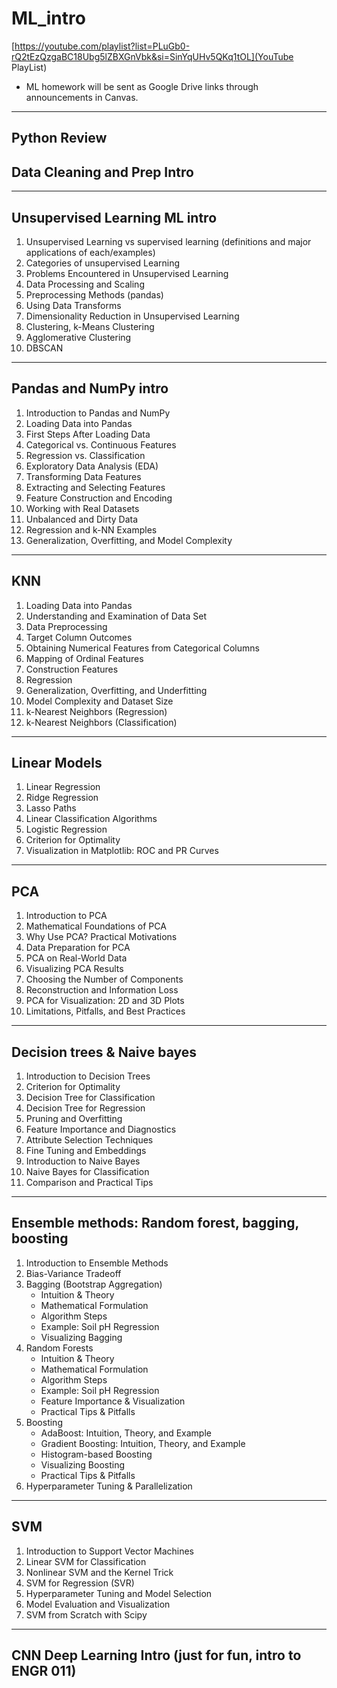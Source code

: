 # ML_intro
[https://youtube.com/playlist?list=PLuGb0-rQ2tEzQzgaBC18Ubg5lZBXGnVbk&si=SinYqUHv5QKq1tOL](YouTube PlayList)
  
* ML homework will be sent as Google Drive links through announcements in Canvas.
----------------------------------------------------------------------
Python Review
----------------------------------------------------------------------
Data Cleaning and Prep Intro
----------------------------------------------------------------------
----------------------------------------------------------------------
Unsupervised Learning ML intro 
----------------------------------------------------------------------
1. Unsupervised Learning vs supervised learning (definitions and major applications of each/examples)
2. Categories of unsupervised Learning
3. Problems Encountered in Unsupervised Learning
4. Data Processing and Scaling
5. Preprocessing Methods (pandas)
6. Using Data Transforms
7. Dimensionality Reduction in Unsupervised Learning
8. Clustering, k-Means Clustering
9. Agglomerative Clustering
10. DBSCAN

----------------------------------------------------------------------
Pandas and NumPy intro
----------------------------------------------------------------------
1. Introduction to Pandas and NumPy
2. Loading Data into Pandas
3. First Steps After Loading Data
4. Categorical vs. Continuous Features
5. Regression vs. Classification
6. Exploratory Data Analysis (EDA)
7. Transforming Data Features
8. Extracting and Selecting Features
9. Feature Construction and Encoding
10. Working with Real Datasets
11. Unbalanced and Dirty Data
12. Regression and k-NN Examples
13. Generalization, Overfitting, and Model Complexity

----------------------------------------------------------------------
KNN
----------------------------------------------------------------------
1. Loading Data into Pandas
2. Understanding and Examination of Data Set
3. Data Preprocessing
4. Target Column Outcomes
5. Obtaining Numerical Features from Categorical Columns
6. Mapping of Ordinal Features
7. Construction Features
8. Regression
9. Generalization, Overfitting, and Underfitting
10. Model Complexity and Dataset Size
11. k-Nearest Neighbors (Regression)
12. k-Nearest Neighbors (Classification)

----------------------------------------------------------------------
Linear Models
----------------------------------------------------------------------
1. Linear Regression
2. Ridge Regression
3. Lasso Paths
4. Linear Classification Algorithms
5. Logistic Regression
6. Criterion for Optimality
7. Visualization in Matplotlib: ROC and PR Curves

----------------------------------------------------------------------
PCA
----------------------------------------------------------------------
1. Introduction to PCA
2. Mathematical Foundations of PCA
3. Why Use PCA? Practical Motivations
4. Data Preparation for PCA
5. PCA on Real-World Data
6. Visualizing PCA Results
7. Choosing the Number of Components
8. Reconstruction and Information Loss
9. PCA for Visualization: 2D and 3D Plots
10. Limitations, Pitfalls, and Best Practices

----------------------------------------------------------------------
Decision trees & Naive bayes
----------------------------------------------------------------------
1. Introduction to Decision Trees
2. Criterion for Optimality
3. Decision Tree for Classification
4. Decision Tree for Regression
5. Pruning and Overfitting
6. Feature Importance and Diagnostics
7. Attribute Selection Techniques
8. Fine Tuning and Embeddings
9. Introduction to Naive Bayes
10. Naive Bayes for Classification
11. Comparison and Practical Tips

----------------------------------------------------------------------
Ensemble methods: Random forest, bagging, boosting
----------------------------------------------------------------------
1. Introduction to Ensemble Methods
2. Bias-Variance Tradeoff
3. Bagging (Bootstrap Aggregation)
    - Intuition & Theory
    - Mathematical Formulation
    - Algorithm Steps
    - Example: Soil pH Regression
    - Visualizing Bagging
4. Random Forests
    - Intuition & Theory
    - Mathematical Formulation
    - Algorithm Steps
    - Example: Soil pH Regression
    - Feature Importance & Visualization
    - Practical Tips & Pitfalls
5. Boosting
    - AdaBoost: Intuition, Theory, and Example
    - Gradient Boosting: Intuition, Theory, and Example
    - Histogram-based Boosting
    - Visualizing Boosting
    - Practical Tips & Pitfalls
6. Hyperparameter Tuning & Parallelization

----------------------------------------------------------------------
SVM
----------------------------------------------------------------------
1. Introduction to Support Vector Machines
2. Linear SVM for Classification
3. Nonlinear SVM and the Kernel Trick
4. SVM for Regression (SVR)
5. Hyperparameter Tuning and Model Selection
6. Model Evaluation and Visualization
7. SVM from Scratch with Scipy

----------------------------------------------------------------------
CNN Deep Learning Intro (just for fun, intro to ENGR 011)
----------------------------------------------------------------------

